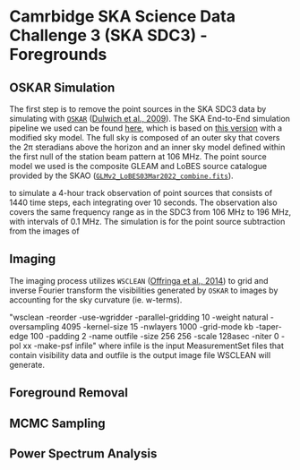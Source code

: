 # Camrbidge SKA Science Data Challenge 3 (SKA SDC3) - Foregrounds
## OSKAR Simulation
The first step is to remove the point sources in the SKA SDC3 data by simulating with [`OSKAR`](https://github.com/OxfordSKA/OSKAR) ([Dulwich et al., 2009](https://pos.sissa.it/132/031/pdf)).
The SKA End-to-End simulation pipeline we used can be found [here](https://github.com/ycliu23/SKA_Power_Spectrum_and_EoR_Window), 
which is based on [this version](https://github.com/oharao/SKA_Power_Spectrum_and_EoR_Window) with a modified sky model. The full sky is composed of an outer sky that covers the $\mathrm{2\pi}$ steradians above the horizon and an inner sky model defined within the first null of the station beam pattern at 106 MHz. The point source model we used is the composite GLEAM and LoBES source catalogue provided by the SKAO ([`GLMv2_LoBES03Mar2022_combine.fits`](https://drive.google.com/file/d/14nfYmwlyqL7NzMqWtMxYfaFBccrjxKll/view?usp=drive_link)).

to simulate a 4-hour track observation of point sources that consists of 1440 time steps, each integrating over 10 seconds. The observation also covers the same frequency range as in the SDC3 from 106 MHz to 196 MHz, with intervals of 0.1 MHz. The simulation is for the point source subtraction from the images of 

## Imaging
The imaging process utilizes `WSCLEAN` ([Offringa et al., 2014](https://arxiv.org/pdf/1407.1943.pdf)) to grid and inverse Fourier transform the visibilities generated by `OSKAR` to images by accounting for the sky curvature (ie. w-terms). 

"wsclean -reorder -use-wgridder -parallel-gridding 10 -weight natural -oversampling 4095 -kernel-size 15 -nwlayers 1000 -grid-mode kb -taper-edge 100 -padding 2 -name outfile -size 256 256 -scale 128asec -niter 0 -pol xx -make-psf infile" where infile is the input MeasurementSet files that contain visibility data and outfile is the output image file WSCLEAN will generate.

## Foreground Removal
## MCMC Sampling
## Power Spectrum Analysis
